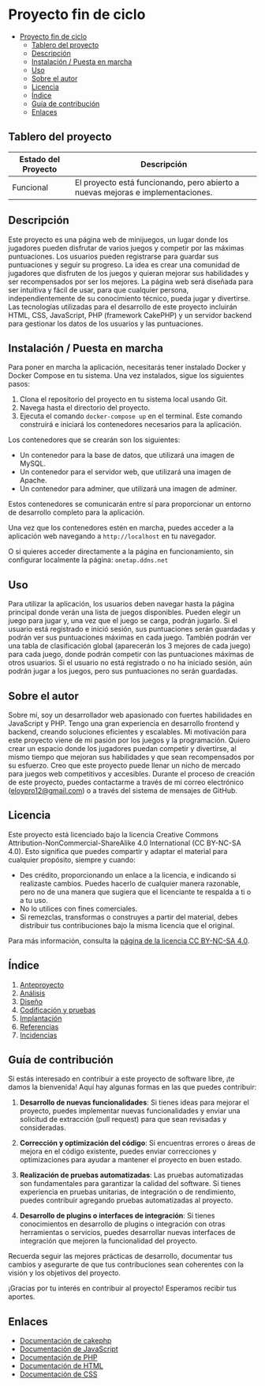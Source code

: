 # Proyecto fin de ciclo

- [Proyecto fin de ciclo](#proyecto-fin-de-ciclo)
  - [Tablero del proyecto](#tablero-del-proyecto)
  - [Descripción](#descripción)
  - [Instalación / Puesta en marcha](#instalación--puesta-en-marcha)
  - [Uso](#uso)
  - [Sobre el autor](#sobre-el-autor)
  - [Licencia](#licencia)
  - [Índice](#índice)
  - [Guía de contribución](#guía-de-contribución)
  - [Enlaces](#enlaces)

## Tablero del proyecto

| Estado del Proyecto | Descripción |
| --- | --- |
| Funcional | El proyecto está funcionando, pero abierto a nuevas mejoras e implementaciones. |

## Descripción

Este proyecto es una página web de minijuegos, un lugar donde los jugadores pueden disfrutar de varios juegos y competir por las máximas puntuaciones. Los usuarios pueden registrarse para guardar sus puntuaciones y seguir su progreso. La idea es crear una comunidad de jugadores que disfruten de los juegos y quieran mejorar sus habilidades y ser recompensados por ser los mejores. La página web será diseñada para ser intuitiva y fácil de usar, para que cualquier persona, independientemente de su conocimiento técnico, pueda jugar y divertirse. Las tecnologías utilizadas para el desarrollo de este proyecto incluirán HTML, CSS, JavaScript, PHP (framework CakePHP) y un servidor backend para gestionar los datos de los usuarios y las puntuaciones.

## Instalación / Puesta en marcha

Para poner en marcha la aplicación, necesitarás tener instalado Docker y Docker Compose en tu sistema. Una vez instalados, sigue los siguientes pasos:

1. Clona el repositorio del proyecto en tu sistema local usando Git.
2. Navega hasta el directorio del proyecto.
3. Ejecuta el comando `docker-compose up` en el terminal. Este comando construirá e iniciará los contenedores necesarios para la aplicación.

Los contenedores que se crearán son los siguientes:

- Un contenedor para la base de datos, que utilizará una imagen de MySQL.
- Un contenedor para el servidor web, que utilizará una imagen de Apache.
- Un contenedor para adminer, que utilizará una imagen de adminer.

Estos contenedores se comunicarán entre sí para proporcionar un entorno de desarrollo completo para la aplicación.

Una vez que los contenedores estén en marcha, puedes acceder a la aplicación web navegando a `http://localhost` en tu navegador.

O si quieres acceder directamente a la página en funcionamiento, sin configurar localmente la página: `onetap.ddns.net`

## Uso

Para utilizar la aplicación, los usuarios deben navegar hasta la página principal donde verán una lista de juegos disponibles. Pueden elegir un juego para jugar y, una vez que el juego se carga, podrán jugarlo. Si el usuario está registrado e inició sesión, sus puntuaciones serán guardadas y podrán ver sus puntuaciones máximas en cada juego. También podrán ver una tabla de clasificación global (aparecerán los 3 mejores de cada juego) para cada juego, donde podrán competir con las puntuaciones máximas de otros usuarios. Si el usuario no está registrado o no ha iniciado sesión, aún podrán jugar a los juegos, pero sus puntuaciones no serán guardadas.

## Sobre el autor

Sobre mí, soy un desarrollador web apasionado con fuertes habilidades en JavaScript y PHP. Tengo una gran experiencia en desarrollo frontend y backend, creando soluciones eficientes y escalables. Mi motivación para este proyecto viene de mi pasión por los juegos y la programación. Quiero crear un espacio donde los jugadores puedan competir y divertirse, al mismo tiempo que mejoran sus habilidades y que sean recompensados por su esfuerzo. Creo que este proyecto puede llenar un nicho de mercado para juegos web competitivos y accesibles. Durante el proceso de creación de este proyecto, puedes contactarme a través de mi correo electrónico (eloypro12@gmail.com) o a través del sistema de mensajes de GitHub.

## Licencia

Este proyecto está licenciado bajo la licencia Creative Commons Attribution-NonCommercial-ShareAlike 4.0 International (CC BY-NC-SA 4.0). Esto significa que puedes compartir y adaptar el material para cualquier propósito, siempre y cuando:

- Des crédito, proporcionando un enlace a la licencia, e indicando si realizaste cambios. Puedes hacerlo de cualquier manera razonable, pero no de una manera que sugiera que el licenciante te respalda a ti o a tu uso.
- No lo utilices con fines comerciales.
- Si remezclas, transformas o construyes a partir del material, debes distribuir tus contribuciones bajo la misma licencia que el original.

Para más información, consulta la [página de la licencia CC BY-NC-SA 4.0](https://creativecommons.org/licenses/by-nc-sa/4.0/deed.es).

## Índice

1. [Anteproyecto](doc/templates/1_Anteproyecto.md)
2. [Análisis](doc/templates/2_Analisis.md)
3. [Diseño](doc/templates/3_Diseño.md)
4. [Codificación y pruebas](doc/templates/4_Codificacion_y_pruebas.md)
5. [Implantación](doc/templates/5_Implantacion.md)
6. [Referencias](doc/templates/6_Referencias.md)
7. [Incidencias](doc/templates/7_Incidencias.md)

## Guía de contribución

Si estás interesado en contribuir a este proyecto de software libre, ¡te damos la bienvenida! Aquí hay algunas formas en las que puedes contribuir:

1. **Desarrollo de nuevas funcionalidades**: Si tienes ideas para mejorar el proyecto, puedes implementar nuevas funcionalidades y enviar una solicitud de extracción (pull request) para que sean revisadas y consideradas.

2. **Corrección y optimización del código**: Si encuentras errores o áreas de mejora en el código existente, puedes enviar correcciones y optimizaciones para ayudar a mantener el proyecto en buen estado.

3. **Realización de pruebas automatizadas**: Las pruebas automatizadas son fundamentales para garantizar la calidad del software. Si tienes experiencia en pruebas unitarias, de integración o de rendimiento, puedes contribuir agregando pruebas automatizadas al proyecto.

4. **Desarrollo de plugins o interfaces de integración**: Si tienes conocimientos en desarrollo de plugins o integración con otras herramientas o servicios, puedes desarrollar nuevas interfaces de integración que mejoren la funcionalidad del proyecto.

Recuerda seguir las mejores prácticas de desarrollo, documentar tus cambios y asegurarte de que tus contribuciones sean coherentes con la visión y los objetivos del proyecto.

¡Gracias por tu interés en contribuir al proyecto! Esperamos recibir tus aportes.

## Enlaces

- [Documentación de cakephp](https://cakephp.org/)
- [Documentación de JavaScript](https://developer.mozilla.org/es/docs/Web/JavaScript)
- [Documentación de PHP](https://www.php.net/manual/es/index.php)
- [Documentación de HTML](https://developer.mozilla.org/es/docs/Web/HTML)
- [Documentación de CSS](https://developer.mozilla.org/es/docs/Web/CSS)
